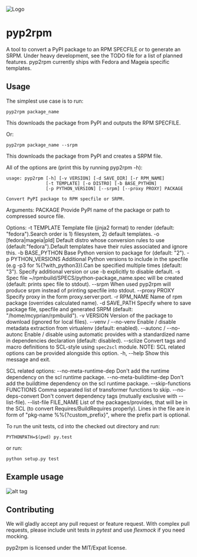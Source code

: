 
![Logo](https://rkuska.fedorapeople.org/pyp2rpm_large.png)

pyp2rpm
=======

A tool to convert a PyPI package to an RPM SPECFILE or to generate an SRPM.
Under heavy development, see the TODO file for a list of planned features.
pyp2rpm currently ships with Fedora and Mageia specific templates.

## Usage

The simplest use case is to run:

    pyp2rpm package_name

This downloads the package from PyPI and outputs the RPM SPECFILE.

Or:

    pyp2rpm package_name --srpm

This downloads the package from PyPI and creates a SRPM file.

All of the options are (print this by running pyp2rpm -h):

    usage: pyp2rpm [-h] [-v VERSION] [-d SAVE_DIR] [-r RPM_NAME]
                   [-t TEMPLATE] [-o DISTRO] [-b BASE_PYTHON]
                   [-p PYTHON_VERSION] [--srpm] [--proxy PROXY] PACKAGE

    Convert PyPI package to RPM specfile or SRPM.

  Arguments:
    PACKAGE             Provide PyPI name of the package or path to compressed source file.

  Options:
    -t TEMPLATE             Template file (jinja2 format) to render (default:
                            "fedora").Search order is 1) filesystem, 2) default
                            templates.
    -o [fedora|mageia|pld]  Default distro whose conversion rules to use
                            (default:"fedora").Default templates have their
                            rules associated and ignore this.
    -b BASE_PYTHON          Base Python version to package for (default: "2").
    -p PYTHON_VERSIONS      Additional Python versions to include in the
                            specfile (e.g -p3 for %{?with_python3}).Can be
                            specified multiple times (default: "3"). Specify
                            additional version or use -b explicitly to disable
                            default.
    -s                      Spec file ~/rpmbuild/SPECS/python-package_name.spec
                            will be created (default: prints spec file to
                            stdout).
    --srpm                  When used pyp2rpm will produce srpm instead of
                            printing specfile into stdout.
    --proxy PROXY           Specify proxy in the form proxy.server:port.
    -r RPM_NAME             Name of rpm package (overrides calculated name).
    -d SAVE_PATH            Specify where to save package file, specfile and
                            generated SRPM (default: "/home/mcyprian/rpmbuild").
    -v VERSION              Version of the package to download (ignored for
                            local files).
    --venv / --no-venv      Enable / disable metadata extraction from virtualenv
                            (default: enabled).
    --autonc / --no-autonc  Enable / disable using automatic provides with a
                            standardized name in dependencies declaration
                            (default: disabled).
    --sclize                Convert tags and macro definitions to SCL-style
                            using `spec2scl` module. NOTE: SCL related options
                            can be provided alongside this option.
    -h, --help              Show this message and exit.

  SCL related options:
    --no-meta-runtime-dep       Don't add the runtime dependency on the scl
                                runtime package.
    --no-meta-buildtime-dep     Don't add the buildtime dependency on the scl
                                runtime package.
    --skip-functions FUNCTIONS  Comma separated list of transformer functions to
                                skip.
    --no-deps-convert           Don't convert dependency tags (mutually
                                exclusive with --list-file).
    --list-file FILE_NAME       List of the packages/provides, that will be in
                                the SCL (to convert Requires/BuildRequires
                                properly). Lines in the file are in form of
                                "pkg-name %%{?custom_prefix}", where the prefix
                                part is optional.


To run the unit tests, cd into the checked out directory and run:

    PYTHONPATH=$(pwd) py.test

or run:

    python setup.py test


## Example usage

![alt tag](https://mcyprian.fedorapeople.org/pyp2rpm_guide.gif
"Record of pyp2rpm usage")

## Contributing

We will gladly accept any pull request or feature request.
With complex pull requests, please include unit tests in *pytest* and use *flexmock* if you need mocking.

pyp2rpm is licensed under the MIT/Expat license.
